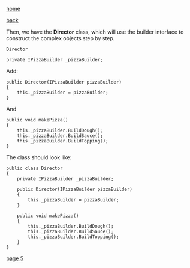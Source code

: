 [home](./page01.md)

[back](./page03.md)


Then, we have the **Director** class, which will use the builder interface to construct the complex objects step by step.

```
Director
```

```
private IPizzaBuilder _pizzaBuilder;
```

Add:
```
public Director(IPizzaBuilder pizzaBuilder)
{
    this._pizzaBuilder = pizzaBuilder;
}
```
 And
 
```
public void makePizza()
{
    this._pizzaBuilder.BuildDough();
    this._pizzaBuilder.BuildSauce();
    this._pizzaBuilder.BuildTopping();
}
```


The class should look like:
```
public class Director
{
    private IPizzaBuilder _pizzaBuilder;

    public Director(IPizzaBuilder pizzaBuilder)
    {
        this._pizzaBuilder = pizzaBuilder;
    }

    public void makePizza()
    {
        this._pizzaBuilder.BuildDough();
        this._pizzaBuilder.BuildSauce();
        this._pizzaBuilder.BuildTopping();
    }
}
```



[page 5](./page05.md)
